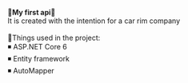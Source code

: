 **💠My first api💠**<br/>
It is created with the intention for a car rim company <br/>
<br/>
🔹Things used in the project:<br/>
◾ ASP.NET Core 6 <br/>
◾ Entity framework <br/>
◾ AutoMapper <br/>
